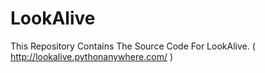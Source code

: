 # LookAlive
This Repository Contains The Source Code For LookAlive. ( http://lookalive.pythonanywhere.com/ )
